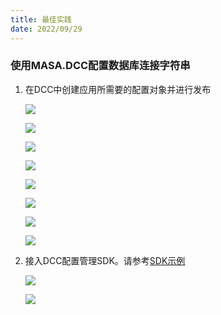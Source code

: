 ```yaml
---
title: 最佳实践
date: 2022/09/29
---
```


### 使用MASA.DCC配置数据库连接字符串

1. 在DCC中创建应用所需要的配置对象并进行发布

   ![](\stack\dcc\example0.png)

   ![](\stack\dcc\example1.png)

   ![](\stack\dcc\example2.png)

   ![](\stack\dcc\example3.png)

   ![](\stack\dcc\example4.png)

   ![](\stack\dcc\example5.png)

   ![](\stack\dcc\example6.png)

   ![](\stack\dcc\example7.png)

2. 接入DCC配置管理SDK。请参考[SDK示例](sdk-instance.md)

   ![](\stack\dcc\example8.png)

   ![](\stack\dcc\example9.png)